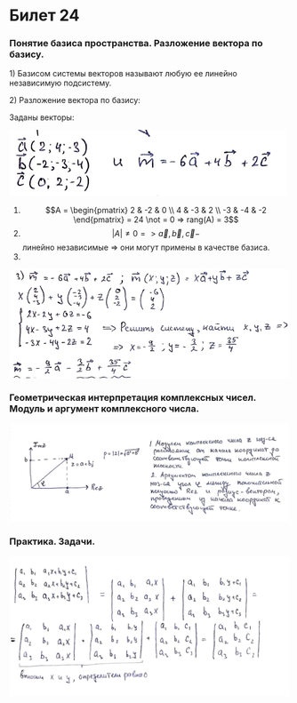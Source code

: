 # Билет 24

### Понятие базиса пространства. Разложение вектора по базису.

1\) Базисом системы векторов называют любую ее линейно независимую подсистему.

2\) Разложение вектора по базису:

Заданы векторы:

![](<../.gitbook/assets/image (69).png>)

1. $$A = \begin{pmatrix}    2 & -2 & 0 \\    4 & -3 & 2 \\ -3 & -4 & -2 \end{pmatrix}  = 24 \not = 0 => rang(A) = 3$$
2. $$| A | \not = 0 => \vec{a} ,\vec{b},\vec{c}  -$$линейно независимые => они могут примены в качестве базиса.
3.

![](<../.gitbook/assets/image (100) (1).png>)

### Геометрическая интерпретация комплексных чисел. Модуль и аргумент комплексного числа.

![](<../.gitbook/assets/image (82) (1) (1).png>)

### Практика. Задачи.

![](<../.gitbook/assets/image (68).png>)
